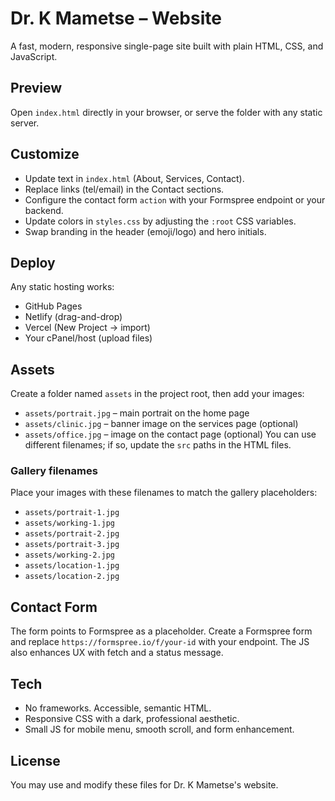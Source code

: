 # Dr. K Mametse – Website

A fast, modern, responsive single-page site built with plain HTML, CSS, and JavaScript.

## Preview
Open `index.html` directly in your browser, or serve the folder with any static server.

## Customize
- Update text in `index.html` (About, Services, Contact).
- Replace links (tel/email) in the Contact sections.
- Configure the contact form `action` with your Formspree endpoint or your backend.
- Update colors in `styles.css` by adjusting the `:root` CSS variables.
- Swap branding in the header (emoji/logo) and hero initials.

## Deploy
Any static hosting works:
- GitHub Pages
- Netlify (drag-and-drop)
- Vercel (New Project → import)
- Your cPanel/host (upload files)

## Assets
Create a folder named `assets` in the project root, then add your images:
- `assets/portrait.jpg` – main portrait on the home page
- `assets/clinic.jpg` – banner image on the services page (optional)
- `assets/office.jpg` – image on the contact page (optional)
You can use different filenames; if so, update the `src` paths in the HTML files.

### Gallery filenames
Place your images with these filenames to match the gallery placeholders:
- `assets/portrait-1.jpg`
- `assets/working-1.jpg`
- `assets/portrait-2.jpg`
- `assets/portrait-3.jpg`
- `assets/working-2.jpg`
- `assets/location-1.jpg`
- `assets/location-2.jpg`

## Contact Form
The form points to Formspree as a placeholder. Create a Formspree form and replace `https://formspree.io/f/your-id` with your endpoint. The JS also enhances UX with fetch and a status message.

## Tech
- No frameworks. Accessible, semantic HTML.
- Responsive CSS with a dark, professional aesthetic.
- Small JS for mobile menu, smooth scroll, and form enhancement.

## License
You may use and modify these files for Dr. K Mametse's website.
